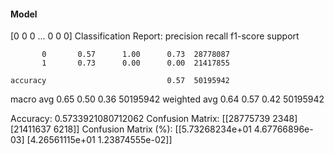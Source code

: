#### Model
[0 0 0 ... 0 0 0]
Classification Report:
              precision    recall  f1-score   support

           0       0.57      1.00      0.73  28778087
           1       0.73      0.00      0.00  21417855

    accuracy                           0.57  50195942
   macro avg       0.65      0.50      0.36  50195942
weighted avg       0.64      0.57      0.42  50195942

Accuracy: 0.5733921080712062
Confusion Matrix:
[[28775739     2348]
 [21411637     6218]]
Confusion Matrix (%):
[[5.73268234e+01 4.67766896e-03]
 [4.26561115e+01 1.23874555e-02]]
